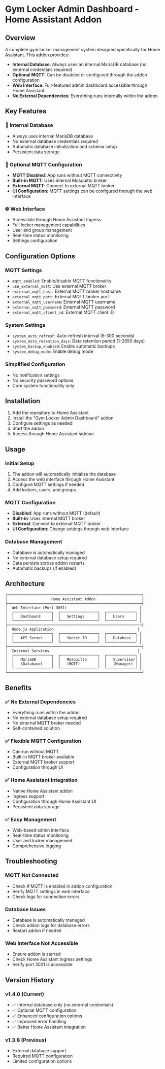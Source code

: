 # Gym Locker Admin Dashboard - Home Assistant Addon

## Overview

A complete gym locker management system designed specifically for Home Assistant. This addon provides:

- **Internal Database**: Always uses an internal MariaDB database (no external credentials required)
- **Optional MQTT**: Can be disabled or configured through the addon configuration
- **Web Interface**: Full-featured admin dashboard accessible through Home Assistant
- **No External Dependencies**: Everything runs internally within the addon

## Key Features

### 🔧 **Internal Database**
- Always uses internal MariaDB database
- No external database credentials required
- Automatic database initialization and schema setup
- Persistent data storage

### 📡 **Optional MQTT Configuration**
- **MQTT Disabled**: App runs without MQTT connectivity
- **Built-in MQTT**: Uses internal Mosquitto broker
- **External MQTT**: Connect to external MQTT broker
- **UI Configuration**: MQTT settings can be configured through the web interface

### 🌐 **Web Interface**
- Accessible through Home Assistant Ingress
- Full locker management capabilities
- User and group management
- Real-time status monitoring
- Settings configuration

## Configuration Options

### MQTT Settings
- `mqtt_enabled`: Enable/disable MQTT functionality
- `use_external_mqtt`: Use external MQTT broker
- `external_mqtt_host`: External MQTT broker hostname
- `external_mqtt_port`: External MQTT broker port
- `external_mqtt_username`: External MQTT username
- `external_mqtt_password`: External MQTT password
- `external_mqtt_client_id`: External MQTT client ID

### System Settings
- `system_auto_refresh`: Auto-refresh interval (5-300 seconds)
- `system_data_retention_days`: Data retention period (1-3650 days)
- `system_backup_enabled`: Enable automatic backups
- `system_debug_mode`: Enable debug mode

### Simplified Configuration
- No notification settings
- No security password options
- Core system functionality only

## Installation

1. Add the repository to Home Assistant
2. Install the "Gym Locker Admin Dashboard" addon
3. Configure settings as needed
4. Start the addon
5. Access through Home Assistant sidebar

## Usage

### Initial Setup
1. The addon will automatically initialize the database
2. Access the web interface through Home Assistant
3. Configure MQTT settings if needed
4. Add lockers, users, and groups

### MQTT Configuration
- **Disabled**: App runs without MQTT (default)
- **Built-in**: Uses internal MQTT broker
- **External**: Connect to external MQTT broker
- **UI Configuration**: Change settings through web interface

### Database Management
- Database is automatically managed
- No external database setup required
- Data persists across addon restarts
- Automatic backups (if enabled)

## Architecture

```
┌─────────────────────────────────────────────────────────────┐
│                    Home Assistant Addon                     │
├─────────────────────────────────────────────────────────────┤
│  Web Interface (Port 3001)                                 │
│  ┌─────────────────┐  ┌─────────────────┐  ┌─────────────┐ │
│  │   Dashboard     │  │   Settings      │  │   Users     │ │
│  └─────────────────┘  └─────────────────┘  └─────────────┘ │
├─────────────────────────────────────────────────────────────┤
│  Node.js Application                                      │
│  ┌─────────────────┐  ┌─────────────────┐  ┌─────────────┐ │
│  │   API Server    │  │   Socket.IO     │  │   Database  │ │
│  └─────────────────┘  └─────────────────┘  └─────────────┘ │
├─────────────────────────────────────────────────────────────┤
│  Internal Services                                        │
│  ┌─────────────────┐  ┌─────────────────┐  ┌─────────────┐ │
│  │   MariaDB       │  │   Mosquitto     │  │   Supervisor│ │
│  │   (Database)    │  │   (MQTT)        │  │   (Manager) │ │
│  └─────────────────┘  └─────────────────┘  └─────────────┘ │
└─────────────────────────────────────────────────────────────┘
```

## Benefits

### ✅ **No External Dependencies**
- Everything runs within the addon
- No external database setup required
- No external MQTT broker needed
- Self-contained solution

### ✅ **Flexible MQTT Configuration**
- Can run without MQTT
- Built-in MQTT broker available
- External MQTT broker support
- Configuration through UI

### ✅ **Home Assistant Integration**
- Native Home Assistant addon
- Ingress support
- Configuration through Home Assistant UI
- Persistent data storage

### ✅ **Easy Management**
- Web-based admin interface
- Real-time status monitoring
- User and locker management
- Comprehensive logging

## Troubleshooting

### MQTT Not Connected
- Check if MQTT is enabled in addon configuration
- Verify MQTT settings in web interface
- Check logs for connection errors

### Database Issues
- Database is automatically managed
- Check addon logs for database errors
- Restart addon if needed

### Web Interface Not Accessible
- Ensure addon is started
- Check Home Assistant ingress settings
- Verify port 3001 is accessible

## Version History

### v1.4.0 (Current)
- ✅ Internal database only (no external credentials)
- ✅ Optional MQTT configuration
- ✅ Enhanced configuration options
- ✅ Improved error handling
- ✅ Better Home Assistant integration

### v1.3.8 (Previous)
- External database support
- Required MQTT configuration
- Limited configuration options 